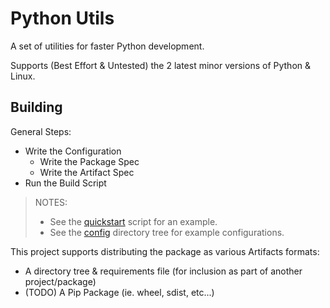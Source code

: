 # Python Utils

A set of utilities for faster Python development.

Supports (Best Effort & Untested) the 2 latest minor versions of Python & Linux.

## Building

General Steps:

- Write the Configuration
  - Write the Package Spec
  - Write the Artifact Spec
- Run the Build Script

> NOTES:
> - See the [quickstart](./quickstart.sh) script for an example.
> - See the [config](./config/) directory tree for example configurations.

This project supports distributing the package as various Artifacts formats:

- A directory tree & requirements file (for inclusion as part of another project/package)
- (TODO) A Pip Package (ie. wheel, sdist, etc...)
